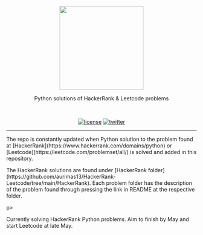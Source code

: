<p align=center>
  <img height="222px" src="https://github.com/aurimas13/HackerRank-Leetcode/blob/main/Other/solution.jpeg"/>
</p>
<p align=center>
    Python solutions of HackerRank & Leetcode problems
</p>
<br>
<p align=center>
  <a href="ttps://github.com/aurimas13/HackerRank-Leetcode/blob/main/LICENSE"><img alt="license" src="https://img.shields.io/npm/l/express"></a>
  <a href="https://twitter.com/aurimasnausedas"><img alt="twitter" src="https://img.shields.io/twitter/follow/aurimasnausedas?style=social"/></a>
</p>

------
<p align="left">
    The repo is constantly updated when Python solution to the problem found at [HackerRank](https://www.hackerrank.com/domains/python) or [Leetcode](https://leetcode.com/problemset/all/) is solved and added in this repository.
</p>
<p align="left">
    The HackerRank solutions are found under [HackerRank folder](https://github.com/aurimas13/HackerRank-Leetcode/tree/main/HackerRank). Each problem folder has the description of the problem found through pressing the link in README at the respective folder.
</p>p>
<p align="left">
    Currently solving HackerRank Python problems. Aim to finish by May and start Leetcode at late May.
</p>

[comment]: <> (- [Public]&#40;#Public&#41;)

[comment]: <> (- [License]&#40;#License&#41;)

[comment]: <> (- )

[comment]: <> (# Public)

[comment]: <> (The folder includes [**foto**]&#40;https://github.com/aurimas13/HackerRank-Leetcode/blob/main/Public/solve.png"&#41;.)

[comment]: <> (# License)

[comment]: <> ([LICENSE]&#40;https://github.com/aurimas13/HackerRank-Leetcode/blob/main/LICENSE&#41;)
